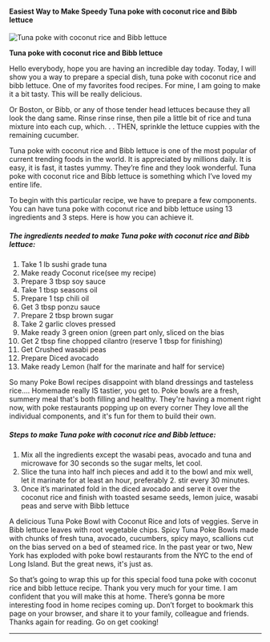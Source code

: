             

#### Easiest Way to Make Speedy Tuna poke with coconut rice and Bibb lettuce

![Tuna poke with coconut rice and Bibb lettuce](https://img-global.cpcdn.com/recipes/64060199d80fe08d/751x532cq70/tuna-poke-with-coconut-rice-and-bibb-lettuce-recipe-main-photo.jpg)

**Tuna poke with coconut rice and Bibb lettuce**

Hello everybody, hope you are having an incredible day today. Today, I will show you a way to prepare a special dish, tuna poke with coconut rice and bibb lettuce. One of my favorites food recipes. For mine, I am going to make it a bit tasty. This will be really delicious.

Or Boston, or Bibb, or any of those tender head lettuces because they all look the dang same. Rinse rinse rinse, then pile a little bit of rice and tuna mixture into each cup, which. . . THEN, sprinkle the lettuce cuppies with the remaining cucumber.

Tuna poke with coconut rice and Bibb lettuce is one of the most popular of current trending foods in the world. It is appreciated by millions daily. It is easy, it is fast, it tastes yummy. They’re fine and they look wonderful. Tuna poke with coconut rice and Bibb lettuce is something which I’ve loved my entire life.

To begin with this particular recipe, we have to prepare a few components. You can have tuna poke with coconut rice and bibb lettuce using 13 ingredients and 3 steps. Here is how you can achieve it.

##### The ingredients needed to make Tuna poke with coconut rice and Bibb lettuce:

1.  Take 1 lb sushi grade tuna
2.  Make ready Coconut rice(see my recipe)
3.  Prepare 3 tbsp soy sauce
4.  Take 1 tbsp seasons oil
5.  Prepare 1 tsp chili oil
6.  Get 3 tbsp ponzu sauce
7.  Prepare 2 tbsp brown sugar
8.  Take 2 garlic cloves pressed
9.  Make ready 3 green onion (green part only, sliced on the bias
10.  Get 2 tbsp fine chopped cilantro (reserve 1 tbsp for finishing)
11.  Get Crushed wasabi peas
12.  Prepare Diced avocado
13.  Make ready Lemon (half for the marinate and half for service)

So many Poke Bowl recipes disappoint with bland dressings and tasteless rice…. Homemade really IS tastier, you get to. Poke bowls are a fresh, summery meal that's both filling and healthy. They're having a moment right now, with poke restaurants popping up on every corner They love all the individual components, and it's fun for them to build their own.

##### Steps to make Tuna poke with coconut rice and Bibb lettuce:

1.  Mix all the ingredients except the wasabi peas, avocado and tuna and microwave for 30 seconds so the sugar melts, let cool.
2.  Slice the tuna into half inch pieces and add it to the bowl and mix well, let it marinate for at least an hour, preferably 2. stir every 30 minutes.
3.  Once it’s marinated fold in the diced avocado and serve it over the coconut rice and finish with toasted sesame seeds, lemon juice, wasabi peas and serve with Bibb lettuce

A delicious Tuna Poke Bowl with Coconut Rice and lots of veggies. Serve in Bibb lettuce leaves with root vegetable chips. Spicy Tuna Poke Bowls made with chunks of fresh tuna, avocado, cucumbers, spicy mayo, scallions cut on the bias served on a bed of steamed rice. In the past year or two, New York has exploded with poke bowl restaurants from the NYC to the end of Long Island. But the great news, it's just as.

So that’s going to wrap this up for this special food tuna poke with coconut rice and bibb lettuce recipe. Thank you very much for your time. I am confident that you will make this at home. There’s gonna be more interesting food in home recipes coming up. Don’t forget to bookmark this page on your browser, and share it to your family, colleague and friends. Thanks again for reading. Go on get cooking!

* * *